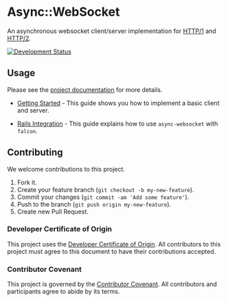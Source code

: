 # Async::WebSocket

An asynchronous websocket client/server implementation for [HTTP/1](https://tools.ietf.org/html/rfc6455) and [HTTP/2](https://tools.ietf.org/html/rfc8441).

[![Development Status](https://github.com/socketry/async-websocket/workflows/Test/badge.svg)](https://github.com/socketry/async-websocket/actions?workflow=Test)

## Usage

Please see the [project documentation](https://socketry.github.io/async-websocket/) for more details.

  - [Getting Started](https://socketry.github.io/async-websocket/guides/getting-started/index) - This guide shows you how to implement a basic client and server.

  - [Rails Integration](https://socketry.github.io/async-websocket/guides/rails-integration/index) - This guide explains how to use `async-websocket` with `falcon`.

## Contributing

We welcome contributions to this project.

1.  Fork it.
2.  Create your feature branch (`git checkout -b my-new-feature`).
3.  Commit your changes (`git commit -am 'Add some feature'`).
4.  Push to the branch (`git push origin my-new-feature`).
5.  Create new Pull Request.

### Developer Certificate of Origin

This project uses the [Developer Certificate of Origin](https://developercertificate.org/). All contributors to this project must agree to this document to have their contributions accepted.

### Contributor Covenant

This project is governed by the [Contributor Covenant](https://www.contributor-covenant.org/). All contributors and participants agree to abide by its terms.
